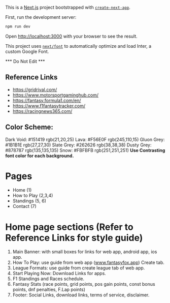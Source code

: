 This is a [Next.js](https://nextjs.org/) project bootstrapped with [`create-next-app`](https://github.com/vercel/next.js/tree/canary/packages/create-next-app).

First, run the development server:

```bash
npm run dev
```
Open [http://localhost:3000](http://localhost:3000) with your browser to see the result.


This project uses [`next/font`](https://nextjs.org/docs/basic-features/font-optimization) to automatically optimize and load Inter, a custom Google Font.

*** Do Not Edit ***

## Reference Links
+ https://gridrival.com/
+ https://www.motorsportgaminghub.com/
+ https://fantasy.formula1.com/en/
+ https://www.f1fantasytracker.com/
+ https://racingnews365.com/

## Color Scheme:
Dark Void:          #151419     rgb(21,20,25)
Lava:               #F56E0F     rgb(245,110,15)
Gluon Grey:         #1B1B1E     rgb(27,27,30)
Slate Grey:         #262626     rgb(38,38,38)
Dusty Grey:         #878787     rgb(135,135,135)
Snow:               #FBFBFB     rgb(251,251,251)
**Use Contrasting font color for each background.**

# Pages
+ Home (1)
+ How to Play (2,3,4)
+ Standings (5, 6)
+ Contact (7)

# Home page sections (Refer to Reference Links for style guide)
1. Main Banner: with small boxes for links for web app, android app, ios app.
2. How To Play: use guide from web app (www.fantasyfox.app) Create tab.
3. League Formats: use guide from create league tab of web app.
4. Start Playing Now: Download Links for apps.
5. F1 Standings and Races schedule.
6. Fantasy Stats (race points, grid points, pos gain points, const bonus points, dnf penalties, F.Lap points)
7. Footer: Social Links, download links, terms of service, disclaimer.